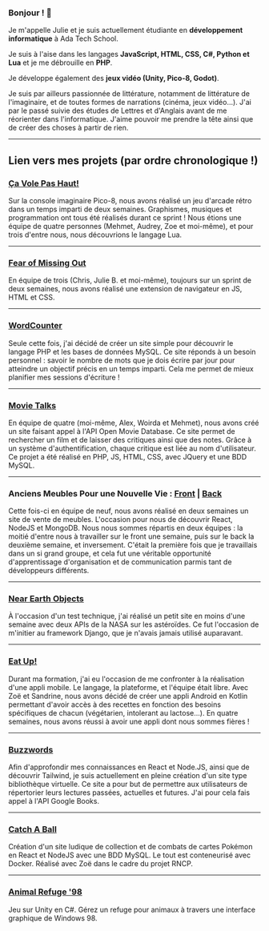 ### Bonjour ! 👋


Je m'appelle Julie et je suis actuellement étudiante en **développement informatique** à Ada Tech School.

Je suis à l'aise dans les langages **JavaScript, HTML, CSS, C#, Python et Lua** et je me débrouille en **PHP**.

Je développe également des **jeux vidéo (Unity, Pico-8, Godot)**.

Je suis par ailleurs passionnée de littérature, notamment de littérature de l'imaginaire, et de toutes formes de narrations (cinéma, jeux vidéo...). J'ai par le passé suivie des études de Lettres et d'Anglais avant de me réorienter dans l'informatique. J'aime pouvoir me prendre la tête ainsi que de créer des choses à partir de rien.


---


## Lien vers mes projets (par ordre chronologique !)


### [Ça Vole Pas Haut!](https://github.com/julie17-d/projet-collectif---pico-8)

Sur la console imaginaire Pico-8, nous avons réalisé un jeu d'arcade rétro dans un temps imparti de deux semaines. Graphismes, musiques et programmation ont tous été réalisés durant ce sprint ! Nous étions une équipe de quatre personnes (Mehmet, Audrey, Zoe et moi-même), et pour trois d'entre nous, nous découvrions le langage Lua.

---

### [Fear of Missing Out](https://github.com/julie17-d/projet_collectif_extension_navigateur)

En équipe de trois (Chris, Julie B. et moi-même), toujours sur un sprint de deux semaines, nous avons réalisé une extension de navigateur en JS, HTML et CSS.

---

### [WordCounter](https://github.com/julie17-d/Wordcounter)

Seule cette fois, j'ai décidé de créer un site simple pour découvrir le langage PHP et les bases de données MySQL. Ce site réponds à un besoin personnel : savoir le nombre de mots que je dois écrire par jour pour atteindre un objectif précis en un temps imparti. Cela me permet de mieux planifier mes sessions d'écriture !

---

### [Movie Talks](https://github.com/julie17-d/projet_collectif_rs_php_mwaj)

En équipe de quatre (moi-même, Alex, Woirda et Mehmet), nous avons créé un site faisant appel à l'API Open Movie Database. Ce site permet de rechercher un film et de laisser des critiques ainsi que des notes. Grâce à un système d'authentification, chaque critique est liée au nom d'utilisateur. Ce projet a été réalisé en PHP, JS, HTML, CSS, avec JQuery et une BDD MySQL.

---

### Anciens Meubles Pour une Nouvelle Vie : [Front](https://github.com/julie17-d/projet-collectif---front-fraises) | [Back](https://github.com/julie17-d/projet-collectif---back-fraises)

Cette fois-ci en équipe de neuf, nous avons réalisé en deux semaines un site de vente de meubles. L'occasion pour nous de découvrir React, NodeJS et MongoDB.
Nous nous sommes répartis en deux équipes : la moitié d'entre nous à travailler sur le front une semaine, puis sur le back la deuxième semaine, et inversement. C'était la première fois que je travaillais dans un si grand groupe, et cela fut une véritable opportunité d'apprentissage d'organisation et de communication parmis tant de développeurs différents.

---

### [Near Earth Objects](https://github.com/julie17-d/neo)

À l'occasion d'un test technique, j'ai réalisé un petit site en moins d'une semaine avec deux APIs de la NASA sur les astéroïdes. Ce fut l'occasion de m'initier au framework Django, que je n'avais  jamais utilisé auparavant.

---

### [Eat Up!](https://github.com/julie17-d/Eat_Up)

Durant ma formation, j'ai eu l'occasion de me confronter à la réalisation d'une appli mobile. Le langage, la plateforme, et l'équipe était libre. Avec Zoë et Sandrine, nous avons décidé de créer une appli Android en Kotlin permettant d'avoir accès à des recettes en fonction des besoins spécifiques de chacun (végétarien, intolerant au lactose...). En quatre semaines, nous avons réussi à avoir une appli dont nous sommes fières !

---

### [Buzzwords](https://github.com/julie17-d/buzzwords-front)

Afin d'approfondir mes connaissances en React et Node.JS, ainsi que de découvrir Tailwind, je suis actuellement en pleine création d'un site type bibliothèque virtuelle. Ce site a pour but de permettre aux utilisateurs de répertorier leurs lectures passées, actuelles et futures. J'ai pour cela fais appel à l'API Google Books.

---

### [Catch A Ball](https://github.com/julie17-d/Catch-a-Ball)

Création d'un site ludique de collection et de combats de cartes Pokémon en React et NodeJS avec une BDD MySQL. Le tout est conteneurisé avec Docker. Réalisé avec Zoë dans le cadre du projet RNCP.

---

### [Animal Refuge '98](https://github.com/julie17-d/Animal-Refuge-98/tree/feature-setup)

Jeu sur Unity en C#. Gérez un refuge pour animaux à travers une interface graphique de Windows 98.
